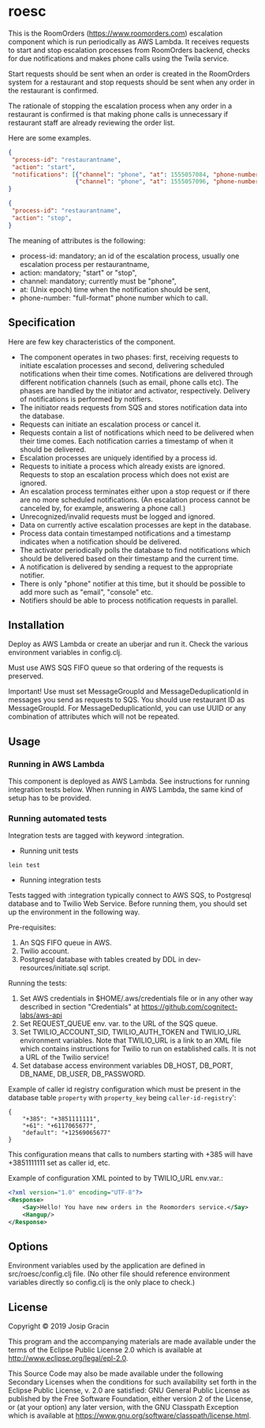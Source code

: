 # roesc

This is the RoomOrders (https://www.roomorders.com) escalation component which
is run periodically as AWS Lambda. It receives requests to start and stop
escalation processes from RoomOrders backend, checks for due notifications and
makes phone calls using the Twila service.

Start requests should be sent when an order is created in the RoomOrders system
for a restaurant and stop requests should be sent when any order in the restaurant is confirmed. 

The rationale of stopping the escalation process when any order in a restaurant
is confirmed is that making phone calls is unnecessary if restaurant staff are
already reviewing the order list.

Here are some examples.

```json
{
 "process-id": "restaurantname",
 "action": "start",
 "notifications": [{"channel": "phone", "at": 1555057084, "phone-number": "+3851111111"},
                   {"channel": "phone", "at": 1555057096, "phone-number": "+3851111111"}]
}
```

```json
{
 "process-id": "restaurantname",
 "action": "stop",
}
```

The meaning of attributes is the following:
- process-id: mandatory; an id of the escalation process, usually one escalation process per restaurantname,
- action: mandatory; "start" or "stop",
- channel: mandatory; currently must be "phone",
- at: (Unix epoch) time when the notification should be sent,
- phone-number: "full-format" phone number which to call.

## Specification

Here are few key characteristics of the component.

* The component operates in two phases: first, receiving requests to initiate
  escalation processes and second, delivering scheduled notifications when their
  time comes. Notifications are delivered through different notification
  channels (such as email, phone calls etc). The phases are handled by the
  initiator and activator, respectively. Delivery of notifications is performed
  by notifiers.
* The initiator reads requests from SQS and stores notification data into the
  database.
* Requests can initiate an escalation process or cancel it.
* Requests contain a list of notifications which need to be delivered when their
  time comes. Each notification carries a timestamp of when it should be
  delivered.
* Escalation processes are uniquely identified by a process id. 
* Requests to initiate a process which already exists are ignored. Requests to
  stop an escalation process which does not exist are ignored.
* An escalation process terminates either upon a stop request or if there are no
  more scheduled notifications. (An escalation process cannot be canceled by,
  for example, answering a phone call.)
* Unrecognized/invalid requests must be logged and ignored.
* Data on currently active escalation processes are kept in the database.
* Process data contain timestamped notifications and a timestamp indicates when
  a notification should be delivered.
* The activator periodically polls the database to find notifications which
  should be delivered based on their timestamp and the current time.
* A notification is delivered by sending a request to the appropriate notifier.
* There is only "phone" notifier at this time, but it should be possible to add
  more such as "email", "console" etc.
* Notifiers should be able to process notification requests in parallel.

## Installation

Deploy as AWS Lambda or create an uberjar and run it. Check the various
environment variables in config.clj.

Must use AWS SQS FIFO queue so that ordering of the requests is preserved.

Important! Use must set MessageGroupId and MessageDeduplicationId in messages
you send as requests to SQS. You should use restaurant ID as MessageGroupId. For
MessageDeduplicationId, you can use UUID or any combination of attributes which
will not be repeated.

## Usage

### Running in AWS Lambda

This component is deployed as AWS Lambda. See instructions for running
integration tests below. When running in AWS Lambda, the same kind of setup has
to be provided.

### Running automated tests

Integration tests are tagged with keyword :integration.

* Running unit tests

```
lein test
```

* Running integration tests

Tests tagged with :integration typically connect to AWS SQS, to Postgresql
database and to Twilio Web Service. Before running them, you should set up the
environment in the following way.

Pre-requisites:

1. An SQS FIFO queue in AWS.
2. Twilio account.
3. Postgresql database with tables created by DDL in dev-resources/initiate.sql
   script.

Running the tests:

1. Set AWS credentials in $HOME/.aws/credentials file or in any other way
   described in section "Credentials" at
   https://github.com/cognitect-labs/aws-api
2. Set REQUEST_QUEUE env. var. to the URL of the SQS queue.
3. Set TWILIO_ACCOUNT_SID, TWILIO_AUTH_TOKEN and TWILIO_URL environment
   variables. Note that TWILIO_URL is a link to an XML file which contains
   instructions for Twilio to run on established calls. It is not a URL of the
   Twilio service!
4. Set database access environment variables DB_HOST, DB_PORT, DB_NAME, DB_USER,
   DB_PASSWORD.

Example of caller id registry configuration which must be present in the
database table `property` with `property_key` being `caller-id-registry`':

```
{
    "+385": "+3851111111",
    "+61": "+6117065677",
    "default": "+12569065677"
}
```

This configuration means that calls to numbers starting with +385 will have
+3851111111 set as caller id, etc.

Example of configuration XML pointed to by TWILIO_URL env.var.:

```xml
<?xml version="1.0" encoding="UTF-8"?>
<Response>
    <Say>Hello! You have new orders in the Roomorders service.</Say>
    <Hangup/>
</Response>
```


## Options

Environment variables used by the application are defined in
src/roesc/config.clj file. (No other file should reference environment variables
directly so config.clj is the only place to check.)

## License

Copyright © 2019 Josip Gracin

This program and the accompanying materials are made available under the
terms of the Eclipse Public License 2.0 which is available at
http://www.eclipse.org/legal/epl-2.0.

This Source Code may also be made available under the following Secondary
Licenses when the conditions for such availability set forth in the Eclipse
Public License, v. 2.0 are satisfied: GNU General Public License as published by
the Free Software Foundation, either version 2 of the License, or (at your
option) any later version, with the GNU Classpath Exception which is available
at https://www.gnu.org/software/classpath/license.html.
